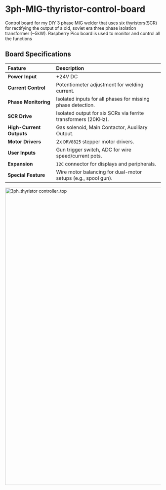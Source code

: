 # 3ph-MIG-thyristor-control-board
Control board for my DIY 3 phase MIG welder that uses six thyristors(SCR) for rectifying the output of a old, soviet era three phase isolation transformer (~5kW). 
Raspberry Pico board is used to monitor and control all the functions

## Board Specifications

| Feature | Description |
| :--- | :--- |
| **Power Input** | +24V DC |
| **Current Control** | Potentiometer adjustment for welding current.   |
| **Phase Monitoring** | Isolated inputs for all phases for missing phase detection. |
| **SCR Drive** | Isolated output for six SCRs via ferrite transformers (20KHz). |
| **High-Current Outputs** | Gas solenoid, Main Contactor, Auxiliary Output. |
| **Motor Drivers** | 2x `DRV8825` stepper motor drivers. |
| **User Inputs** | Gun trigger switch, ADC for wire speed/current pots. |
| **Expansion** | `I2C` connector for displays and peripherals. |
| **Special Feature**| Wire motor balancing for dual-motor setups (e.g., spool gun).|

<img width="1723" height="960" alt="3ph_thyristor controller_top" src="https://github.com/user-attachments/assets/fafa20a5-f6e0-49c6-b1b7-873be8620ea4" />
